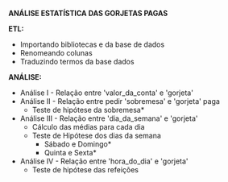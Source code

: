 <strong>ANÁLISE ESTATÍSTICA DAS GORJETAS PAGAS</strong>

<strong>ETL:</strong>
<ul>
 	<li>Importando bibliotecas e da base de dados</li>
 	<li>Renomeando colunas</li>
 	<li>Traduzindo termos da base dados</li>
</ul>
<strong>ANÁLISE:</strong>
<ul>
 	<li>Análise I - Relação entre 'valor_da_conta' e 'gorjeta'</li>
 	<li>Análise II - Relação entre pedir 'sobremesa' e 'gorjeta' paga
<ul>
 	<li>Teste de hipótese da sobremesa*</li>
</ul>
</li>
 	<li>Análise III - Relação entre 'dia_da_semana' e 'gorjeta'
<ul>
 	<li>Cálculo das médias para cada dia</li>
 	<li>Teste de Hipótese dos dias da semana
<ul>
 	<li>Sábado e Domingo*</li>
 	<li>Quinta e Sexta*</li>
</ul>
</li>
</ul>
</li>
 	<li>Análise IV - Relação entre 'hora_do_dia' e 'gorjeta'
<ul>
 	<li>Teste de hipótese das refeições</li>
</ul>
</li>
</ul>
